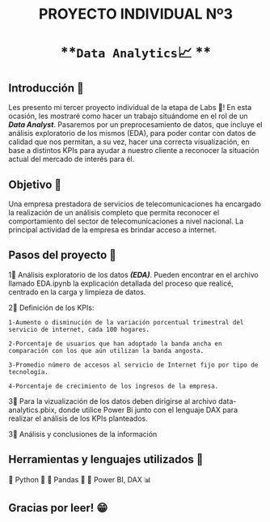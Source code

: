 

# <h1 align=center> **PROYECTO INDIVIDUAL Nº3** </h1>

# <h1 align=center>**`Data Analytics`:chart_with_upwards_trend: **</h1>

## **Introducción :paperclip:**

Les presento mi tercer proyecto individual de la etapa de Labs :microscope:!
En esta ocasión, les mostraré como hacer un trabajo situándome en el rol de un ***Data Analyst***. Pasaremos por un preprocesamiento de datos, que incluye el análisis exploratorio de los mismos (EDA), para poder contar con datos de calidad que nos permitan, a su vez, hacer una correcta visualización, en base a distintos KPIs para ayudar a nuestro cliente a reconocer la situación actual del mercado de interés para él.

## **Objetivo :paperclip:**

Una empresa prestadora de servicios de telecomunicaciones ha encargado la realización de un análisis completo que permita reconocer el comportamiento del sector de telecomunicaciones a nivel nacional. La principal actividad de la empresa es brindar acceso a internet.

  
## **Pasos del proyecto :paperclip:**

1:small_blue_diamond: Análisis exploratorio de los datos ***(EDA)***. Pueden encontrar en el archivo llamado EDA.ipynb 
la explicación detallada del proceso que realicé, centrado en la carga y limpieza de datos.

2:small_blue_diamond: Definición de los KPIs:

    1-Aumento o disminución de la variación porcentual trimestral del servicio de internet, cada 100 hogares.

    2-Porcentaje de usuarios que han adoptado la banda ancha en comparación con los que aún utilizan la banda angosta.

    3-Promedio número de accesos al servicio de Internet fijo por tipo de tecnología.

    4-Porcentaje de crecimiento de los ingresos de la empresa.

3:small_blue_diamond: Para la vizualización de los datos deben dirigirse al archivo data-analytics.pbix, donde utilice Power Bi junto con el lenguaje DAX para realizar el análisis de los KPIs planteados.

3:small_blue_diamond: Análisis y conclusiones de la información



## **Herramientas y lenguajes utilizados :paperclip:**

:small_blue_diamond: Python :snake:
:small_orange_diamond: Pandas :panda_face:
:small_orange_diamond: Power BI, DAX :bar_chart:


## **Gracias por leer! :grin:**
